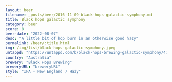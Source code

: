 ```yaml
---
layout: beer
filename: _posts/beer/2016-11-09-black-hops-galactic-symphony.md
title: Black hops galactic symphony
category: beer
score: 8
beer-date: "2022-08-07"
desc: "A little bit of hop burn in an otherwise good hazy"
permalink: /beer/:title.html
img: /img/list/black-hops-galactic-symphony.jpeg
untappd: "https://untappd.com/b/black-hops-brewing-galactic-symphony/4754914"
country: "Australia"
brewery: "Black Hops Brewing"
breweryURL: "breweryURL"
style: "IPA - New England / Hazy"
---
```

